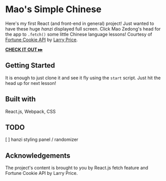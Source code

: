 # Mao's Simple Chinese

Here's my first React (and front-end in general) project! Just wanted to have these huge _hanzi_ displayed full screen. Click Mao Zedong's head for the app to `.fetch()` some little Chinese language lessons! Courtesy of [Fortune Cookie API](https://fortunecookieapi.herokuapp.com/) by [Larry Price](https://github.com/larryprice).

[__CHECK IT OUT ▸▸__](https://jstrebeyko.github.io/Mao/)

## Getting Started

It is enough to just clone it and see it fly using the `start` script. Just hit the head up for next lesson!

## Built with

React.js, Webpack, CSS

## TODO

[ ] hanzi styling panel / randomizer

## Acknowledgements

The project's content is brought to you by React.js fetch feature and Fortune Cookie API by Larry Price.

